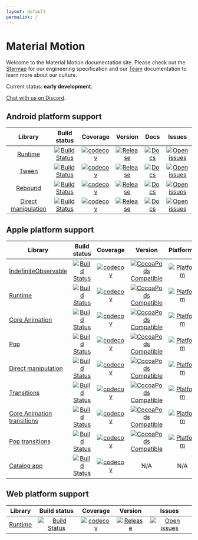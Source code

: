 ```yaml
---
layout: default
permalink: /
---
```


# Material Motion

Welcome to the Material Motion documentation site. Please check out the [Starmap](starmap/) for our engineering specification and our [Team](team/) documentation to learn more about our culture.

Current status: **early development**.

[Chat with us on Discord](https://discord.gg/ZJyGXza).

## Android platform support

|                                            Library                                           |                                                                                       Build status                                                                                       |                                                                                             Coverage                                                                                            |                                                                                              Version                                                                                              |                                                                                    Docs                                                                                   |                                                                                            Issues                                                                                           |
|:--------------------------------------------------------------------------------------------:|:----------------------------------------------------------------------------------------------------------------------------------------------------------------------------------------:|:-----------------------------------------------------------------------------------------------------------------------------------------------------------------------------------------------:|:-------------------------------------------------------------------------------------------------------------------------------------------------------------------------------------------------:|:-------------------------------------------------------------------------------------------------------------------------------------------------------------------------:|:-------------------------------------------------------------------------------------------------------------------------------------------------------------------------------------------:|
|                 [Runtime](https://github.com/material-motion/runtime-android)                |                    [![Build Status](https://travis-ci.org/material-motion/runtime-android.svg?branch=develop)](https://travis-ci.org/material-motion/runtime-android)                    |                    [![codecov](https://codecov.io/gh/material-motion/runtime-android/branch/develop/graph/badge.svg)](https://codecov.io/gh/material-motion/runtime-android)                    |                    [![Release](https://img.shields.io/github/release/material-motion/runtime-android.svg)](https://github.com/material-motion/runtime-android/releases/latest)                    |           [![Docs](https://img.shields.io/badge/jitpack-docs-green.svg)](https://jitpack.io/com/github/material-motion/runtime-android/stable-SNAPSHOT/javadoc/)          |                    [![Open issues](https://img.shields.io/github/issues/material-motion/runtime-android.svg)](https://github.com/material-motion/runtime-android/issues)                    |
|               [Tween](https://github.com/material-motion/family-tween-android)               |               [![Build Status](https://travis-ci.org/material-motion/family-tween-android.svg?branch=develop)](https://travis-ci.org/material-motion/family-tween-android)               |               [![codecov](https://codecov.io/gh/material-motion/family-tween-android/branch/develop/graph/badge.svg)](https://codecov.io/gh/material-motion/family-tween-android)               |               [![Release](https://img.shields.io/github/release/material-motion/family-tween-android.svg)](https://github.com/material-motion/family-tween-android/releases/latest)               |        [![Docs](https://img.shields.io/badge/jitpack-docs-green.svg)](https://jitpack.io/com/github/material-motion/family-tween-android/stable-SNAPSHOT/javadoc/)        |               [![Open issues](https://img.shields.io/github/issues/material-motion/family-tween-android.svg)](https://github.com/material-motion/family-tween-android/issues)               |
|             [Rebound](https://github.com/material-motion/family-rebound-android)             |             [![Build Status](https://travis-ci.org/material-motion/family-rebound-android.svg?branch=develop)](https://travis-ci.org/material-motion/family-rebound-android)             |             [![codecov](https://codecov.io/gh/material-motion/family-rebound-android/branch/develop/graph/badge.svg)](https://codecov.io/gh/material-motion/family-rebound-android)             |             [![Release](https://img.shields.io/github/release/material-motion/family-rebound-android.svg)](https://github.com/material-motion/family-rebound-android/releases/latest)             |       [![Docs](https://img.shields.io/badge/jitpack-docs-green.svg)](https://jitpack.io/com/github/material-motion/family-rebound-android/stable-SNAPSHOT/javadoc/)       |             [![Open issues](https://img.shields.io/github/issues/material-motion/family-rebound-android.svg)](https://github.com/material-motion/family-rebound-android/issues)             |
| [Direct manipulation](https://github.com/material-motion/family-direct-manipulation-android) | [![Build Status](https://travis-ci.org/material-motion/family-direct-manipulation-android.svg?branch=develop)](https://travis-ci.org/material-motion/family-direct-manipulation-android) | [![codecov](https://codecov.io/gh/material-motion/family-direct-manipulation-android/branch/develop/graph/badge.svg)](https://codecov.io/gh/material-motion/family-direct-manipulation-android) | [![Release](https://img.shields.io/github/release/material-motion/family-direct-manipulation-android.svg)](https://github.com/material-motion/family-direct-manipulation-android/releases/latest) | [![Docs](https://img.shields.io/badge/jitpack-docs-green.svg)](https://jitpack.io/com/github/material-motion/family-direct-manipulation-android/stable-SNAPSHOT/javadoc/) | [![Open issues](https://img.shields.io/github/issues/material-motion/family-direct-manipulation-android.svg)](https://github.com/material-motion/family-direct-manipulation-android/issues) |

## Apple platform support

| Library                                                                                          |                                                                                    Build status                                                                                    |                                                                                          Coverage                                                                                         |                                                                                   Version                                                                                   |                                                                             Platforms                                                                             |                                                                                       Docs                                                                                      |                                                                                         Issues                                                                                        |
|--------------------------------------------------------------------------------------------------|:----------------------------------------------------------------------------------------------------------------------------------------------------------------------------------:|:-----------------------------------------------------------------------------------------------------------------------------------------------------------------------------------------:|:---------------------------------------------------------------------------------------------------------------------------------------------------------------------------:|:-----------------------------------------------------------------------------------------------------------------------------------------------------------------:|:-------------------------------------------------------------------------------------------------------------------------------------------------------------------------------:|:-------------------------------------------------------------------------------------------------------------------------------------------------------------------------------------:|
| [IndefiniteObservable](https://github.com/material-motion/indefinite-observable-swift)           |     [![Build Status](https://travis-ci.org/material-motion/indefinite-observable-swift.svg?branch=develop)](https://travis-ci.org/material-motion/indefinite-observable-swift)     |     [![codecov](https://codecov.io/gh/material-motion/indefinite-observable-swift/branch/develop/graph/badge.svg)](https://codecov.io/gh/material-motion/indefinite-observable-swift)     |     [![CocoaPods Compatible](https://img.shields.io/cocoapods/v/MaterialMotionIndefiniteObservable.svg)](https://cocoapods.org/pods/MaterialMotionIndefiniteObservable)     |     [![Platform](https://img.shields.io/cocoapods/p/MaterialMotionIndefiniteObservable.svg)](http://cocoadocs.org/docsets/MaterialMotionIndefiniteObservable)     |     [![Docs](https://img.shields.io/cocoapods/metrics/doc-percent/MaterialMotionIndefiniteObservable.svg)](http://cocoadocs.org/docsets/MaterialMotionIndefiniteObservable)     |     [![Open issues](https://img.shields.io/github/issues/material-motion/indefinite-observable-swift.svg)](https://github.com/material-motion/indefinite-observable-swift/issues)     |
| [Runtime](https://github.com/material-motion/runtime-objc)                                       |                    [![Build Status](https://travis-ci.org/material-motion/runtime-objc.svg?branch=develop)](https://travis-ci.org/material-motion/runtime-objc)                    |                    [![codecov](https://codecov.io/gh/material-motion/runtime-objc/branch/develop/graph/badge.svg)](https://codecov.io/gh/material-motion/runtime-objc)                    |                  [![CocoaPods Compatible](https://img.shields.io/cocoapods/v/MaterialMotionRuntime.svg)](https://cocoapods.org/pods/MaterialMotionRuntime)                  |                  [![Platform](https://img.shields.io/cocoapods/p/MaterialMotionRuntime.svg)](http://cocoadocs.org/docsets/MaterialMotionRuntime)                  |                  [![Docs](https://img.shields.io/cocoapods/metrics/doc-percent/MaterialMotionRuntime.svg)](http://cocoadocs.org/docsets/MaterialMotionRuntime)                  |                    [![Open issues](https://img.shields.io/github/issues/material-motion/runtime-objc.svg)](https://github.com/material-motion/runtime-objc/issues)                    |
| [Core Animation](https://github.com/material-motion/coreanimation-swift)                         |             [![Build Status](https://travis-ci.org/material-motion/coreanimation-swift.svg?branch=develop)](https://travis-ci.org/material-motion/coreanimation-swift)             |             [![codecov](https://codecov.io/gh/material-motion/coreanimation-swift/branch/develop/graph/badge.svg)](https://codecov.io/gh/material-motion/coreanimation-swift)             |            [![CocoaPods Compatible](https://img.shields.io/cocoapods/v/MaterialMotionCoreAnimation.svg)](https://cocoapods.org/pods/MaterialMotionCoreAnimation)            |            [![Platform](https://img.shields.io/cocoapods/p/MaterialMotionCoreAnimation.svg)](http://cocoadocs.org/docsets/MaterialMotionCoreAnimation)            |            [![Docs](https://img.shields.io/cocoapods/metrics/doc-percent/MaterialMotionCoreAnimation.svg)](http://cocoadocs.org/docsets/MaterialMotionCoreAnimation)            |             [![Open issues](https://img.shields.io/github/issues/material-motion/coreanimation-swift.svg)](https://github.com/material-motion/coreanimation-swift/issues)             |
| [Pop](https://github.com/material-motion/pop-swift)                                              |                       [![Build Status](https://travis-ci.org/material-motion/pop-swift.svg?branch=develop)](https://travis-ci.org/material-motion/pop-swift)                       |                       [![codecov](https://codecov.io/gh/material-motion/pop-swift/branch/develop/graph/badge.svg)](https://codecov.io/gh/material-motion/pop-swift)                       |                      [![CocoaPods Compatible](https://img.shields.io/cocoapods/v/MaterialMotionPop.svg)](https://cocoapods.org/pods/MaterialMotionPop)                      |                      [![Platform](https://img.shields.io/cocoapods/p/MaterialMotionPop.svg)](http://cocoadocs.org/docsets/MaterialMotionPop)                      |                      [![Docs](https://img.shields.io/cocoapods/metrics/doc-percent/MaterialMotionPop.svg)](http://cocoadocs.org/docsets/MaterialMotionPop)                      |                       [![Open issues](https://img.shields.io/github/issues/material-motion/pop-swift.svg)](https://github.com/material-motion/pop-swift/issues)                       |
| [Direct manipulation](https://github.com/material-motion/direct-manipulation-swift)              |       [![Build Status](https://travis-ci.org/material-motion/direct-manipulation-swift.svg?branch=develop)](https://travis-ci.org/material-motion/direct-manipulation-swift)       |       [![codecov](https://codecov.io/gh/material-motion/direct-manipulation-swift/branch/develop/graph/badge.svg)](https://codecov.io/gh/material-motion/direct-manipulation-swift)       |       [![CocoaPods Compatible](https://img.shields.io/cocoapods/v/MaterialMotionDirectManipulation.svg)](https://cocoapods.org/pods/MaterialMotionDirectManipulation)       |       [![Platform](https://img.shields.io/cocoapods/p/MaterialMotionDirectManipulation.svg)](http://cocoadocs.org/docsets/MaterialMotionDirectManipulation)       |       [![Docs](https://img.shields.io/cocoapods/metrics/doc-percent/MaterialMotionDirectManipulation.svg)](http://cocoadocs.org/docsets/MaterialMotionDirectManipulation)       |       [![Open issues](https://img.shields.io/github/issues/material-motion/direct-manipulation-swift.svg)](https://github.com/material-motion/direct-manipulation-swift/issues)       |
| [Transitions](https://github.com/material-motion/transitions-objc)                               |                [![Build Status](https://travis-ci.org/material-motion/transitions-objc.svg?branch=develop)](https://travis-ci.org/material-motion/transitions-objc)                |                [![codecov](https://codecov.io/gh/material-motion/transitions-objc/branch/develop/graph/badge.svg)](https://codecov.io/gh/material-motion/transitions-objc)                |              [![CocoaPods Compatible](https://img.shields.io/cocoapods/v/MaterialMotionTransitions.svg)](https://cocoapods.org/pods/MaterialMotionTransitions)              |              [![Platform](https://img.shields.io/cocoapods/p/MaterialMotionTransitions.svg)](http://cocoadocs.org/docsets/MaterialMotionTransitions)              |              [![Docs](https://img.shields.io/cocoapods/metrics/doc-percent/MaterialMotionTransitions.svg)](http://cocoadocs.org/docsets/MaterialMotionTransitions)              |                [![Open issues](https://img.shields.io/github/issues/material-motion/transitions-objc.svg)](https://github.com/material-motion/transitions-objc/issues)                |
| [Core Animation transitions](https://github.com/material-motion/coreanimation-transitions-swift) | [![Build Status](https://travis-ci.org/material-motion/coreanimation-transitions-swift.svg?branch=develop)](https://travis-ci.org/material-motion/coreanimation-transitions-swift) | [![codecov](https://codecov.io/gh/material-motion/coreanimation-transitions-swift/branch/develop/graph/badge.svg)](https://codecov.io/gh/material-motion/coreanimation-transitions-swift) | [![CocoaPods Compatible](https://img.shields.io/cocoapods/v/MaterialMotionCoreAnimationTransitions.svg)](https://cocoapods.org/pods/MaterialMotionCoreAnimationTransitions) | [![Platform](https://img.shields.io/cocoapods/p/MaterialMotionCoreAnimationTransitions.svg)](http://cocoadocs.org/docsets/MaterialMotionCoreAnimationTransitions) | [![Docs](https://img.shields.io/cocoapods/metrics/doc-percent/MaterialMotionCoreAnimationTransitions.svg)](http://cocoadocs.org/docsets/MaterialMotionCoreAnimationTransitions) | [![Open issues](https://img.shields.io/github/issues/material-motion/coreanimation-transitions-swift.svg)](https://github.com/material-motion/coreanimation-transitions-swift/issues) |
| [Pop transitions](https://github.com/material-motion/pop-transitions-swift)                      |           [![Build Status](https://travis-ci.org/material-motion/pop-transitions-swift.svg?branch=develop)](https://travis-ci.org/material-motion/pop-transitions-swift)           |           [![codecov](https://codecov.io/gh/material-motion/pop-transitions-swift/branch/develop/graph/badge.svg)](https://codecov.io/gh/material-motion/pop-transitions-swift)           |           [![CocoaPods Compatible](https://img.shields.io/cocoapods/v/MaterialMotionPopTransitions.svg)](https://cocoapods.org/pods/MaterialMotionPopTransitions)           |           [![Platform](https://img.shields.io/cocoapods/p/MaterialMotionPopTransitions.svg)](http://cocoadocs.org/docsets/MaterialMotionPopTransitions)           |           [![Docs](https://img.shields.io/cocoapods/metrics/doc-percent/MaterialMotionPopTransitions.svg)](http://cocoadocs.org/docsets/MaterialMotionPopTransitions)           |           [![Open issues](https://img.shields.io/github/issues/material-motion/pop-transitions-swift.svg)](https://github.com/material-motion/pop-transitions-swift/issues)           |
| [Catalog app](https://github.com/material-motion/catalog-swift)                                  |                   [![Build Status](https://travis-ci.org/material-motion/catalog-swift.svg?branch=develop)](https://travis-ci.org/material-motion/catalog-swift)                   |                   [![codecov](https://codecov.io/gh/material-motion/catalog-swift/branch/develop/graph/badge.svg)](https://codecov.io/gh/material-motion/catalog-swift)                   |                                                                                     N/A                                                                                     |                                                                                N/A                                                                                |                                                                                       N/A                                                                                       |                   [![Open issues](https://img.shields.io/github/issues/material-motion/catalog-swift.svg)](https://github.com/material-motion/catalog-swift/issues)                   |

## Web platform support

| Library                                                          |                                                                       Build status                                                                       |                                                                             Coverage                                                                            |                                                            Version                                                            |                                                                            Issues                                                                           |
|------------------------------------------------------------------|:--------------------------------------------------------------------------------------------------------------------------------------------------------:|:---------------------------------------------------------------------------------------------------------------------------------------------------------------:|:-----------------------------------------------------------------------------------------------------------------------------:|:-----------------------------------------------------------------------------------------------------------------------------------------------------------:|
| [Runtime](https://github.com/material-motion/material-motion-js) | [![Build Status](https://travis-ci.org/material-motion/material-motion-js.svg?branch=develop)](https://travis-ci.org/material-motion/material-motion-js) | [![codecov](https://codecov.io/gh/material-motion/material-motion-js/branch/develop/graph/badge.svg)](https://codecov.io/gh/material-motion/material-motion-js) | [![Release](https://img.shields.io/npm/v/material-motion-runtime.svg)](https://www.npmjs.com/package/material-motion-runtime) | [![Open issues](https://img.shields.io/github/issues/material-motion/material-motion-js.svg)](https://github.com/material-motion/material-motion-js/issues) |
